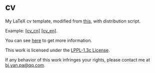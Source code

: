 # cv
My LaTeX cv template, modified from [this](https://github.com/posquit0/Awesome-CV), with distribution script.

Example: [[cv_cn]](https://www.bj-yan.top/pdf/cv_cn.pdf) [[cv_en]](https://www.bj-yan.top/pdf/cv_en.pdf).

You can see [here](https://blog.bj-yan.top/p/blog-github-actions-cv/) to get more information.

This work is licensed under the [LPPL-1.3c License](https://github.com/beiyuouo/cv/LICENSE).

If any behavior of this work infringes your rights, please contact me at [bj.yan.pa@qq.com](mailto:bj.yan.pa@qq.com).
